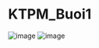 # KTPM_Buoi1
![image](https://user-images.githubusercontent.com/92837455/187123336-e0b6ec34-6b91-4e2e-8e5d-bc38809c47e8.png)
![image](https://user-images.githubusercontent.com/92837455/187123355-dd7a5ba9-050e-4b51-a54c-05cc68ff98fa.png)
